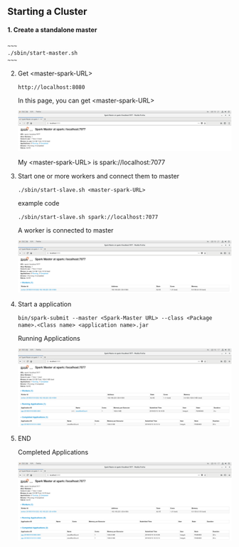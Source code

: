 
## Starting a Cluster
#### 1. Create a standalone master
	~~~
	./sbin/start-master.sh
	~~~
2. Get \<master-spark-URL\>
	~~~
	http://localhost:8080
	~~~
	In this page, you can get  \<master-spark-URL\>
	
	![ex1](./img/0-1.png)
	
	My \<master-spark-URL\> is spark://localhost:7077 
	
4. Start one or more workers and connect them to master
	~~~ 
	./sbin/start-slave.sh <master-spark-URL>
	~~~
	example code
	~~~
	./sbin/start-slave.sh spark://localhost:7077
	~~~
	
	A worker is connected to master
	
  	![ex2](./img/0-2.png)
5. Start a application
	~~~
	bin/spark-submit --master <Spark-Master URL> --class <Package name>.<Class name> <application name>.jar
	~~~
	
	Running Applications
	
  	![ex3](./img/1.png)
6. END
	
	Completed Applications
	
  	![ex4](./img/2.png)
